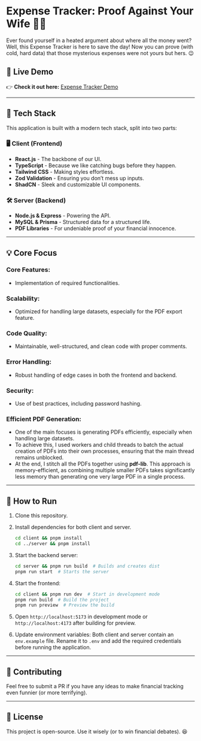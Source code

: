 # Expense Tracker: Proof Against Your Wife 🧾💸

Ever found yourself in a heated argument about where all the money went? Well, this Expense Tracker is here to save the day! Now you can prove (with cold, hard data) that those mysterious expenses were not yours but hers. 😉

## 🚀 Live Demo
👉 **Check it out here:** [Expense Tracker Demo](https://expense-tracker-demo-five.vercel.app)

---

## 🚀 Tech Stack
This application is built with a modern tech stack, split into two parts:

### 🖥 Client (Frontend)
- **React.js** - The backbone of our UI.
- **TypeScript** - Because we like catching bugs before they happen.
- **Tailwind CSS** - Making styles effortless.
- **Zod Validation** - Ensuring you don’t mess up inputs.
- **ShadCN** - Sleek and customizable UI components.

### 🛠 Server (Backend)
- **Node.js & Express** - Powering the API.
- **MySQL & Prisma** - Structured data for a structured life.
- **PDF Libraries** - For undeniable proof of your financial innocence.

---

## 💡 Core Focus

### Core Features:
   - Implementation of required functionalities.

### Scalability:
   - Optimized for handling large datasets, especially for the PDF export feature.

### Code Quality:
   - Maintainable, well-structured, and clean code with proper comments.

### Error Handling:
   - Robust handling of edge cases in both the frontend and backend.

### Security:
   - Use of best practices, including password hashing.

### Efficient PDF Generation:
   - One of the main focuses is generating PDFs efficiently, especially when handling large datasets.
   - To achieve this, I used workers and child threads to batch the actual creation of PDFs into their own processes, ensuring that the main thread remains unblocked.
   - At the end, I stitch all the PDFs together using **pdf-lib**. This approach is memory-efficient, as combining multiple smaller PDFs takes significantly less memory than generating one very large PDF in a single process.

---

## 📜 How to Run

1. Clone this repository.  
2. Install dependencies for both client and server.  
   ```bash
   cd client && pnpm install  
   cd ../server && pnpm install  
   ```
3. Start the backend server:  
   ```bash
   cd server && pnpm run build  # Builds and creates dist
   pnpm run start  # Starts the server
   ```
4. Start the frontend:  
   ```bash
   cd client && pnpm run dev  # Start in development mode
   pnpm run build  # Build the project
   pnpm run preview  # Preview the build
   ```
5. Open `http://localhost:5173` in development mode or `http://localhost:4173` after building for preview.

6. Update environment variables: Both client and server contain an `env.example` file. Rename it to `.env` and add the required credentials before running the application.

---

## 🤝 Contributing
Feel free to submit a PR if you have any ideas to make financial tracking even funnier (or more terrifying).  

---

## 📜 License
This project is open-source. Use it wisely (or to win financial debates). 😆

